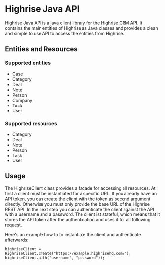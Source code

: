 # Highrise Java API

Highrise Java API is a java client library for the [Highrise CRM API](http://github.com/37signals/highrise-api/). It contains the main entities of Highrise as Java classes and provides a clean and simple to use API to access the entities from Highrise.

## Entities and Resources

### Supported entities

* Case
* Category
* Deal
* Note
* Person
* Company
* Task
* User

### Supported resources

* Category
* Deal
* Note
* Person
* Task
* User


## Usage

The HighriseClient class provides a facade for accessing all resources. At first a client must be instantiated for a specific URL. If you already have an API token, you can create the client with the token as second argument directly. Otherwise you must only provide the base URL of the Highrise REST API. In the next step you can authenticate the client against the API with a username and a password. The client ist stateful, which means that it stores the API token after the authentication and uses it for all following request.   

Here's an example how to to instantiate the client and authenticate afterwards:

    highriseClient = HighriseClient.create("https://example.highrisehq.com/");
    highriseClient.auth("username", "password"));